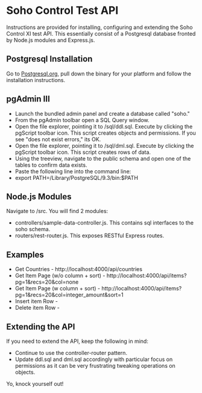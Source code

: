 # Soho Control Test API

Instructions are provided for installing, configuring and extending the Soho Control XI test API. This essentially consist of a Postgresql database fronted by Node.js modules and Express.js.

## Postgresql Installation

Go to [Postgresql.org](http://www.postgresql.org/download/), pull down the binary for your platform and follow the installation instructions.

## pgAdmin III

* Launch the bundled admin panel and create a database called "soho."
* From the pgAdmin toolbar open a SQL Query window.
* Open the file explorer, pointing it to /sql/ddl.sql. Execute by clicking the pgScript toolbar icon. This script creates objects and permissions. If you see "does not exist errors," its OK.
* Open the file explorer, pointing it to /sql/dml.sql. Execute by clicking the pgScript toolbar icon. This script creates rows of data.
* Using the treeview, navigate to the public schema and open one of the tables to confirm data exists.
* Paste the following line into the command line:
* export PATH=/Library/PostgreSQL/9.3/bin:$PATH

## Node.js Modules

Navigate to /src. You will find 2 modules:

* controllers/sample-data-controller.js. This contains sql interfaces to the soho schema.
* routers/rest-router.js. This exposes RESTful Express routes.

## Examples

* Get Countries - http://localhost:4000/api/countries
* Get Item Page (w/o column + sort) - http://localhost:4000/api/items?pg=1&recs=20&col=none
* Get Item Page (w column + sort) - http://localhost:4000/api/items?pg=1&recs=20&col=integer_amount&sort=1
* Insert item Row - [](datagrid-insert.png)
* Delete item Row - [](datagrid-delete.png)

## Extending the API

If you need to extend the API, keep the following in mind:

* Continue to use the controller-router pattern.
* Update ddl.sql and dml.sql accordingly with particular focus on permissions as it can be very frustrating tweaking operations on objects.

Yo, knock yourself out!
